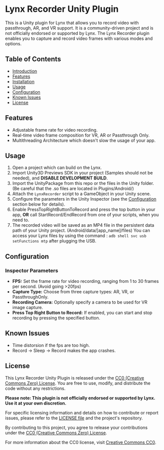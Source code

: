 # Lynx Recorder Unity Plugin

This is a Unity plugin for Lynx that allows you to record video with passthrough, AR, and VR support. It is a community-driven project and is not officially endorsed or supported by Lynx. The Lynx Recorder plugin enables you to capture and record video frames with various modes and options.

## Table of Contents
- [Introduction](#lynx-recorder-unity-plugin)
- [Features](#features)
- [Installation](#installation)
- [Usage](#usage)
- [Configuration](#configuration)
- [Known Issues](#known-issues)
- [License](#license)

## Features
- Adjustable frame rate for video recording.
- Real-time video frame composition for VR, AR or Passthrough Only.
- Multithreading Architecture which doesn't slow the usage of your app.

## Usage
1. Open a project which can build on the Lynx.
2. Import Unity3D Previews SDK in your project (Samples should not be needed), and __DISABLE DEVELOPMENT BUILD__.
3. Import the UnityPackage from this repo or the files in the Unity folder. (Be careful that the .so files are located in Plugins/Android/)
4. Attach the `LynxRecorder` script to a GameObject in your Unity scene.
5. Configure the parameters in the Unity Inspector (see the [Configuration](#configuration) section below for details).
6. Enable PressTopRightButtonToRecord and press the top button in your app, __OR__ call StartRecord/EndRecord from one of your scripts, when you need to.
7. The recorded video will be saved as an MP4 file in the persistent data path of your Unity project. (Android/data/[app_name]/files)
   You can access your Lynx files by using the command : `adb shell svc usb setFunctions mtp` after plugging the USB.

## Configuration
### Inspector Parameters
- **FPS:** Set the frame rate for video recording, ranging from 1 to 30 frames per second. (Avoid going >20fps)
- **Capture Type:** Choose from three capture types: AR, VR, or PassthroughOnly.
- **Recording Camera:** Optionally specify a camera to be used for VR image capture.
- **Press Top Right Button to Record:** If enabled, you can start and stop recording by pressing the specified button.

## Known Issues
- Time distorsion if the fps are too high.
- Record -> Sleep -> Record makes the app crashes.

## License
This Lynx Recorder Unity Plugin is released under the [CC0 (Creative Commons Zero) License](LICENSE.md). You are free to use, modify, and distribute the code without any restrictions.

**Please note: This plugin is not officially endorsed or supported by Lynx. Use it at your own discretion.**

For specific licensing information and details on how to contribute or report issues, please refer to the [LICENSE file](LICENSE.md) and the project's repository.

By contributing to this project, you agree to release your contributions under the [CC0 (Creative Commons Zero) License](LICENSE.md).

For more information about the CC0 license, visit [Creative Commons CC0](https://creativecommons.org/publicdomain/zero/1.0/).
